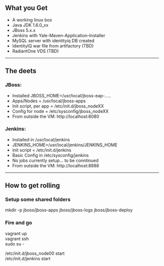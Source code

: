 ## What you Get
- A working linux box
- Java JDK 1.6.0_xx
- JBoss 5.x.x
- Jenkins with Yale-Maven-Application-Installer
- MySQL server with identityiq DB created
- IdentityIQ war file from artifactory (TBD)
- RadiantOne VDS (TBD)

---

## The deets
### JBoss:
- Installed JBOSS_HOME=/usr/local/jboss-eap-.....
- Apps/Nodes = /usr/local/jboss-apps
- Init script, per app = /etc/init.d/jboss_nodeXX
- Config for node = /etc/sysconfig/jboss_nodeXX
- From outside the VM: http://localhost:8080

### Jenkins:
- Installed in /usr/local/jenkins
- JENKINS_HOME=/usr/local/jenkins/JENKINS_HOME
- Init script = /etc/init.d/jenkins
- Basic Config in /etc/sysconfig/jenkins
- No jobs currently setup... to be conntinued
- From outside the VM: http://localhost:8888

---

## How to get rolling

### Setup some shared folders
mkdir -p jboss/jboss-apps jboss/jboss-logs jboss/jboss-deploy  

### Fire and go
vagrant up  
vagrant ssh  
sudo su - 

/etc/init.d/jboss_node00 start  
/etc/init.d/jenkins start
